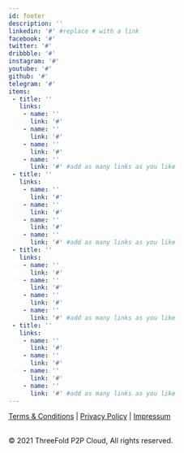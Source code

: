 ```yaml
---
id: footer
description: ''
linkedin: '#' #replace # with a link 
facebook: '#'
twitter: '#'
dribbble: '#'
instagram: '#'
youtube: '#'
github: '#'
telegram: '#'
items:
 - title: ''
   links:
    - name: ''
      link: '#'
    - name: ''
      link: '#'
    - name: ''
      link: '#'
    - name: ''
      link: '#' #add as many links as you like
 - title: ''
   links:
    - name: ''
      link: '#'
    - name: ''
      link: '#'
    - name: ''
      link: '#'
    - name: ''
      link: '#' #add as many links as you like
 - title: ''
   links:
    - name: ''
      link: '#'
    - name: ''
      link: '#'
    - name: ''
      link: '#'
    - name: ''
      link: '#' #add as many links as you like
 - title: ''
   links:
    - name: ''
      link: '#'
    - name: ''
      link: '#'
    - name: ''
      link: '#'
    - name: ''
      link: '#' #add as many links as you like
---
```


[Terms & Conditions](https://new.threefold.io/info/legal#/legal__terms_conditions_websites) | [Privacy Policy](https://new.threefold.io/info/legal#/legal__privacypolicy) | [Impressum]()

<br/>
&#xA9; 2021 ThreeFold P2P Cloud, All rights reserved.